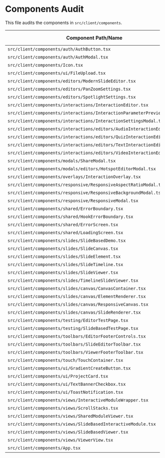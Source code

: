 # Components Audit

This file audits the components in `src/client/components`.

| Component Path/Name | Used? | Equivalent Components | Equivalent(s) Used? | Recommendation |
| --- | --- | --- | --- | --- |
| `src/client/components/auth/AuthButton.tsx` | Yes | None | N/A | Keep |
| `src/client/components/auth/AuthModal.tsx` | Yes | None | N/A | Keep |
| `src/client/components/Icon.tsx` | Yes | None | N/A | Keep |
| `src/client/components/ui/FileUpload.tsx` | Yes | None | N/A | Keep |
| `src/client/components/editors/ModernSlideEditor.tsx` | Yes | None | N/A | Keep |
| `src/client/components/editors/PanZoomSettings.tsx` | Yes | None | N/A | Keep |
| `src/client/components/editors/SpotlightSettings.tsx` | Yes | None | N/A | Keep |
| `src/client/components/interactions/InteractionEditor.tsx` | Yes | None | N/A | Keep |
| `src/client/components/interactions/InteractionParameterPreview.tsx` | Yes | None | N/A | Keep |
| `src/client/components/interactions/InteractionSettingsModal.tsx` | Yes | None | N/A | Keep |
| `src/client/components/interactions/editors/AudioInteractionEditor.tsx` | Yes | None | N/A | Keep |
| `src/client/components/interactions/editors/QuizInteractionEditor.tsx` | Yes | None | N/A | Keep |
| `src/client/components/interactions/editors/TextInteractionEditor.tsx` | Yes | None | N/A | Keep |
| `src/client/components/interactions/editors/VideoInteractionEditor.tsx` | Yes | None | N/A | Keep |
| `src/client/components/modals/ShareModal.tsx` | Yes | None | N/A | Keep |
| `src/client/components/modals/editors/HotspotEditorModal.tsx` | Yes | None | N/A | Keep |
| `src/client/components/overlays/InteractionOverlay.tsx` | Yes | None | N/A | Keep |
| `src/client/components/responsive/ResponsiveAspectRatioModal.tsx` | Yes | None | N/A | Keep |
| `src/client/components/responsive/ResponsiveBackgroundModal.tsx` | Yes | None | N/A | Keep |
| `src/client/components/responsive/ResponsiveModal.tsx` | Yes | None | N/A | Keep |
| `src/client/components/shared/ErrorBoundary.tsx` | Yes | `HookErrorBoundary.tsx` | Yes | Keep |
| `src/client/components/shared/HookErrorBoundary.tsx` | Yes | `ErrorBoundary.tsx` | Yes | Keep |
| `src/client/components/shared/ErrorScreen.tsx` | Yes | None | N/A | Keep |
| `src/client/components/shared/LoadingScreen.tsx` | Yes | None | N/A | Keep |
| `src/client/components/slides/SlideBasedDemo.tsx` | Yes | None | N/A | Keep (test/demo) |
| `src/client/components/slides/SlideCanvas.tsx` | Yes | None | N/A | Keep |
| `src/client/components/slides/SlideElement.tsx` | Yes | None | N/A | Keep |
| `src/client/components/slides/SlideTimeline.tsx` | Yes | None | N/A | Keep |
| `src/client/components/slides/SlideViewer.tsx` | Yes | None | N/A | Keep |
| `src/client/components/slides/TimelineSlideViewer.tsx` | Yes | None | N/A | Keep |
| `src/client/components/slides/canvas/CanvasContainer.tsx` | Yes | None | N/A | Keep |
| `src/client/components/slides/canvas/ElementRenderer.tsx` | Yes | None | N/A | Keep |
| `src/client/components/slides/canvas/ResponsiveCanvas.tsx` | Yes | None | N/A | Keep (test) |
| `src/client/components/slides/canvas/SlideRenderer.tsx` | Yes | None | N/A | Keep |
| `src/client/components/testing/EditorTestPage.tsx` | Yes | None | N/A | Keep (test page) |
| `src/client/components/testing/SlideBasedTestPage.tsx` | Yes | None | N/A | Keep (test page) |
| `src/client/components/toolbars/EditorFooterControls.tsx` | Yes | None | N/A | Keep |
| `src/client/components/toolbars/SlideEditorToolbar.tsx` | Yes | None | N/A | Keep |
| `src/client/components/toolbars/ViewerFooterToolbar.tsx` | Yes | None | N/A | Keep |
| `src/client/components/touch/TouchContainer.tsx` | Yes | None | N/A | Keep (test) |
| `src/client/components/ui/GradientCreateButton.tsx` | Yes | None | N/A | Keep |
| `src/client/components/ui/ProjectCard.tsx` | Yes | None | N/A | Keep |
| `src/client/components/ui/TextBannerCheckbox.tsx` | Yes | None | N/A | Keep |
| `src/client/components/ui/ToastNotification.tsx` | Yes | None | N/A | Keep |
| `src/client/components/views/InteractiveModuleWrapper.tsx` | Yes | None | N/A | Keep |
| `src/client/components/views/ScrollStacks.tsx` | Yes | None | N/A | Keep |
| `src/client/components/views/SharedModuleViewer.tsx` | Yes | None | N/A | Keep |
| `src/client/components/views/SlideBasedInteractiveModule.tsx` | Yes | None | N/A | Keep |
| `src/client/components/views/SlideBasedViewer.tsx` | Yes | None | N/A | Keep |
| `src/client/components/views/ViewerView.tsx` | Yes | None | N/A | Keep |
| `src/client/components/App.tsx` | Yes | None | N/A | Keep |
